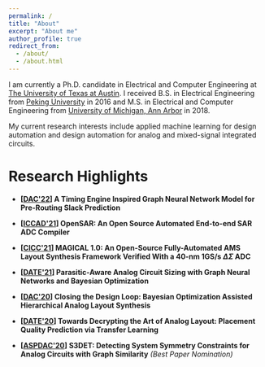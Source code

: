 ```yaml
---
permalink: /
title: "About"
excerpt: "About me"
author_profile: true
redirect_from: 
  - /about/
  - /about.html
---
```




I am currently a Ph.D. candidate in Electrical and Computer Engineering at [The University of Texas at Austin](https://www.utexas.edu/). I received B.S. in Electrical Engineering from
[Peking University](https://www.pku.edu.cn/) in 2016 and M.S. in Electrical and Computer Engineering from [University of Michigan, Ann Arbor](https://umich.edu/) in 2018.

My current research interests include applied machine learning for design automation and design automation for analog and mixed-signal integrated circuits.

Research Highlights
======
* **\[[DAC'22](https://jayl940712.github.io/publications/)\] A Timing Engine Inspired Graph Neural Network Model for Pre-Routing Slack Prediction**

* **\[[ICCAD'21](https://ieeexplore.ieee.org/document/9643494)\] OpenSAR: An Open Source Automated End-to-end SAR ADC Compiler**

* **\[[CICC'21](https://ieeexplore.ieee.org/document/9431521)\] MAGICAL 1.0: An Open-Source Fully-Automated AMS Layout Synthesis Framework Verified With a 40-nm 1GS/s $\Delta\Sigma$ ADC**

*  **\[[DATE'21](https://ieeexplore.ieee.org/document/9474253)\] Parasitic-Aware Analog Circuit Sizing with Graph Neural Networks and Bayesian Optimization**

*  **\[[DAC'20](https://ieeexplore.ieee.org/document/9218621)\] Closing the Design Loop: Bayesian Optimization Assisted Hierarchical Analog Layout Synthesis**

*  **\[[DATE'20](https://ieeexplore.ieee.org/document/9116330)\] Towards Decrypting the Art of Analog Layout: Placement Quality Prediction via Transfer Learning**

*  **\[[ASPDAC'20](https://ieeexplore.ieee.org/document/9045109)\] S3DET: Detecting System Symmetry Constraints for Analog Circuits with Graph Similarity** *(Best Paper Nomination)*
